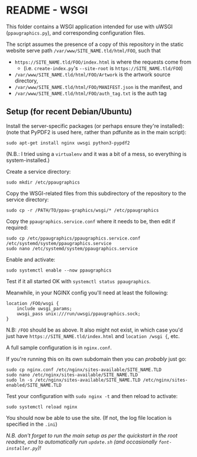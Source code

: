 # README - WSGI

This folder contains a WSGI application intended for use with uWSGI (`ppaugraphics.py`), and corresponding configuration files. 

The script assumes the presence of a copy of this repository in the static website serve path `/var/www/SITE_NAME.tld/html/FOO`, such that 
- `https://SITE_NAME.tld/FOO/index.html` is where the requests come from 
  - (i.e. `create-index.py`'s `--site-root` is `https://SITE_NAME.tld/FOO`)
- `/var/www/SITE_NAME.tld/html/FOO/Artwork` is the artwork source directory, 
- `/var/www/SITE_NAME.tld/html/FOO/MANIFEST.json` is the manifest, and 
- `/var/www/SITE_NAME.tld/html/FOO/auth_tag.txt` is the auth tag 

## Setup (for recent Debian/Ubuntu)

Install the server-specific packages (or perhaps ensure they're installed):
(note that PyPDF2 is used here, rather than pdfunite as in the main script):

    sudo apt-get install nginx uwsgi python3-pypdf2

(N.B.: I tried using a `virtualenv` and it was a bit of a mess, so everything is system-installed.)

Create a service directory:

    sudo mkdir /etc/ppaugraphics

Copy the WSGI-related files from this subdirectory of the repository to the service directory:

    sudo cp -r /PATH/TO/ppau-graphics/wsgi/* /etc/ppaugraphics
    
Copy the `ppaugraphics.service.conf` where it needs to be, then edit if required:

    sudo cp /etc/ppaugraphics/ppaugraphics.service.conf /etc/systemd/system/ppaugraphics.service
    sudo nano /etc/systemd/system/ppaugraphics.service
    
Enable and activate:
    
    sudo systemctl enable --now ppaugraphics

Test if it all started OK with `systemctl status ppaugraphics`. 

Meanwhile, in your NGINX config you'll need at least the following:

	location /FOO/wsgi {
		include uwsgi_params;
		uwsgi_pass unix:///run/uwsgi/ppaugraphics.sock;
	}

N.B: `/FOO` should be as above. It also might not exist, in which case you'd just have `https://SITE_NAME.tld/index.html` and `location /wsgi {`, etc.

A full sample configuration is in `nginx.conf`. 

If you're running this on its own subdomain then you can *probably* just go:

    sudo cp nginx.conf /etc/nginx/sites-available/SITE_NAME.TLD
    sudo nano /etc/nginx/sites-available/SITE_NAME.TLD
    sudo ln -s /etc/nginx/sites-available/SITE_NAME.TLD /etc/nginx/sites-enabled/SITE_NAME.TLD

Test your configuration with `sudo nginx -t` and then reload to activate:
 
    sudo systemctl reload nginx

You should now be able to use the site. (If not, the log file location is specified in the `.ini`)

*N.B. don't forget to run the main setup as per the quickstart in the root readme, and to automatically run `update.sh` (and occasionally `font-installer.py`)!*
